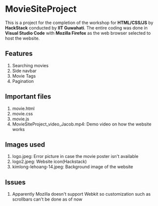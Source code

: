 # MovieSiteProject

This is a project for the completion of the workshop for **HTML/CSS/JS** by **HackStack** conducted by **IIT Guwahati**.
The entire coding was done in **Visual Studio Code** with **Mozilla Firefox** as the web browser selected to host the website.

## Features

1. Searching movies
2. Side navbar
3. Movie Tags
4. Pagination

## Important files

1. movie.html
2. movie.css
3. movie.js
4. MovieSiteProject_video_Jacob.mp4: Demo video on how the website works

## Images used

1. logo.jpeg: Error picture in case the movie poster isn't available
2. logo2.jpeg: Website icon(Hackstack)
3. kimlong-lehoang-14.jpeg: Background image of the website

## Issues

1. Apparently Mozilla doesn't support Webkit so customization such as scrollbars can't be done as of now
